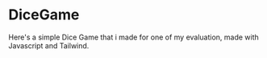 # DiceGame
Here's a simple Dice Game that i made for one of my evaluation, made with Javascript and Tailwind.
